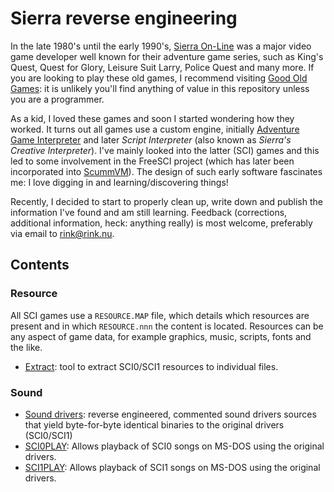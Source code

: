 # Sierra reverse engineering

In the late 1980's until the early 1990's, [Sierra On-Line](https://en.wikipedia.org/wiki/Sierra_Entertainment) was a major video game developer well known for their adventure game series, such as King's Quest, Quest for Glory, Leisure Suit Larry, Police Quest and many more. If you are looking to play these old games, I recommend visiting [Good Old Games](https://www.gog.com): it is unlikely you'll find anything of value in this repository unless you are a programmer.

As a kid, I loved these games and soon I started wondering how they worked. It turns out all games use a custom engine, initially [Adventure Game Interpreter](https://en.wikipedia.org/wiki/Adventure_Game_Interpreter) and later _Script Interpreter_ (also known as _Sierra's Creative Interpreter_). I've mainly looked into the latter (SCI) games and this led to some involvement in the FreeSCI project (which has later been incorporated into [ScummVM](https://www.scummvm.org)). The design of such early software fascinates me: I love digging in and learning/discovering things!

Recently, I decided to start to properly clean up, write down and publish the information I've found and am still learning. Feedback (corrections, additional information, heck: anything really) is most welcome, preferably via email to rink@rink.nu.

## Contents

### Resource

All SCI games use a `RESOURCE.MAP` file, which details which resources are present and in which `RESOURCE.nnn` the content is located. Resources can be any aspect of game data, for example graphics, music, scripts, fonts and the like.

- [Extract](resource/README.md): tool to extract SCI0/SCI1 resources to individual files.

### Sound

- [Sound drivers](sound/drivers/README.md): reverse engineered, commented sound drivers sources that yield byte-for-byte identical binaries to the original drivers (SCI0/SCI1)
- [SCI0PLAY](sound/sci0play/README.md): Allows playback of SCI0 songs on MS-DOS using the original drivers.
- [SCI1PLAY](sound/sci1play/README.md): Allows playback of SCI1 songs on MS-DOS using the original drivers.

